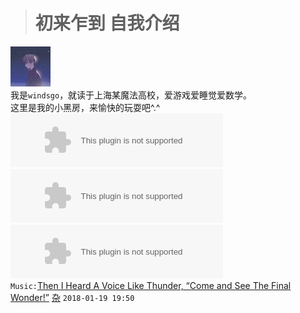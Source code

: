 ># 初来乍到 自我介绍
![tx](https://github.com/windsgo/windsgo.github.io/raw/master/smalltype.JPG)
<br/>
我是`windsgo`，就读于上海某魔法高校，爱游戏爱睡觉爱数学。
<br/>
这里是我的小黑房，来愉快的玩耍吧^.^
<embed src="//music.163.com/style/swf/widget.swf?sid=26464078&type=2&auto=1&width=320&height=66" width="340" height="86"  allowNetworking="all">
<br/>
<embed src="//music.163.com/style/swf/widget.swf?sid=33469245&type=2&auto=1&width=320&height=66" width="340" height="86"  allowNetworking="all">
<br/>
<embed src="//music.163.com/style/swf/widget.swf?sid=28748594&type=2&auto=1&width=320&height=66" width="340" height="86"  allowNetworking="all">
<br/>
`Music:`[Then I Heard A Voice Like Thunder, “Come and See The Final Wonder!”](http://music.163.com/#/song?id=28748594)
[杂](https://htmlpreview.github.io/?https://github.com/windsgo/windsgo.github.io/blob/master/_blog/2018_1_19.html)
`2018-01-19 19:50`
